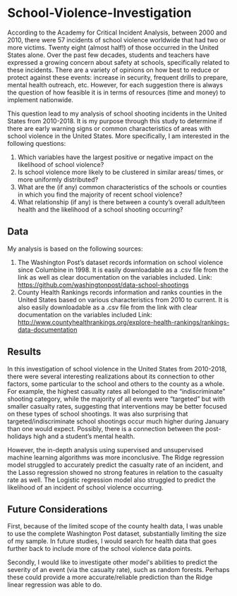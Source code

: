 # School-Violence-Investigation
According to the Academy for Critical Incident Analysis, between 2000 and 2010, there were 57 incidents of school violence worldwide that had two or more victims.  Twenty eight (almost half!) of those occurred in the United States alone.  Over the past few decades, students and teachers have expressed a growing concern about safety at schools, specifically related to these incidents.  There are a variety of opinions on how best to reduce or protect against these events: increase in security, frequent drills to prepare, mental health outreach, etc.  However, for each suggestion there is always the question of how feasible it is in terms of resources (time and money) to implement nationwide.

This question lead to my analysis of school shooting incidents in the United States from 2010-2018.  It is my purpose through this study to determine if there are early warning signs or common characteristics of areas with school violence in the United States.  More specifically, I am interested in the following questions:
1.  Which variables have the largest positive or negative impact on the likelihood of school violence?
2.  Is school violence more likely to be clustered in similar areas/ times, or more uniformly distributed?
3.  What are the (if any) common characteristics of the schools or counties in which you find the majority of recent school violence?
4.  What relationship (if any) is there between a county’s overall adult/teen health and the likelihood of a school shooting occurring?

## Data
My analysis is based on the following sources:
1.  The Washington Post’s dataset records information on school violence since Columbine in 1998.  It is easily downloadable as a .csv file from the link as well as clear documentation on the variables included.
  Link: https://github.com/washingtonpost/data-school-shootings
2.  County Health Rankings records information and ranks counties in the United States based on various characteristics from 2010 to current.  It is also easily downloadable as a .csv file from the link with clear documentation on the variables included
  Link: http://www.countyhealthrankings.org/explore-health-rankings/rankings-data-documentation

## Results
In this investigation of school violence in the United States from 2010-2018, there were several interesting realizations about its connection to other factors, some particular to the school and others to the county as a whole.  For example, the highest casualty rates all belonged to the “indiscriminate” shooting category, while the majority of all events were “targeted” but with smaller casualty rates, suggesting that interventions may be better focused on these types of school shootings.  It was also surprising that targeted/indiscriminate school shootings occur much higher during January than one would expect.  Possibly, there is a connection between the post-holidays high and a student’s mental health.

However, the in-depth analysis using supervised and unsupervised machine learning algorithms was more inconclusive.  The Ridge regression model struggled to accurately predict the casualty rate of an incident, and the Lasso regression showed no strong features in relation to the casualty rate as well.  The Logistic regression model also struggled to predict the likelihood of an incident of school violence occurring.

## Future Considerations
First, because of the limited scope of the county health data, I was unable to use the complete Washington Post dataset, substantially limiting the size of my sample.  In future studies, I would search for health data that goes further back to include more of the school violence data points.

Secondly, I would like to investigate other model's abilities to predict the severity of an event (via the casualty rate), such as random forests.  Perhaps these could provide a more accurate/reliable prediction than the Ridge linear regression was able to do.
